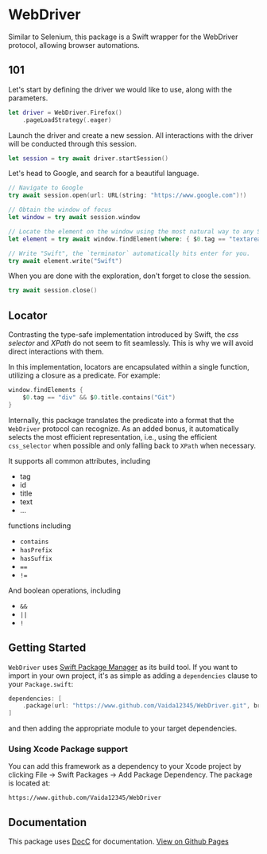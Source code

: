 # WebDriver

Similar to Selenium, this package is a Swift wrapper for the WebDriver protocol, allowing browser automations.


## 101

Let's start by defining the driver we would like to use, along with the parameters.

```swift
let driver = WebDriver.Firefox()
    .pageLoadStrategy(.eager)
```

Launch the driver and create a new session. All interactions with the driver will be conducted through this session.

```swift
let session = try await driver.startSession()
```

Let's head to Google, and search for a beautiful language.
```swift
// Navigate to Google
try await session.open(url: URL(string: "https://www.google.com")!)

// Obtain the window of focus
let window = try await session.window

// Locate the element on the window using the most natural way to any Swift developer.
let element = try await window.findElement(where: { $0.tag == "textarea" && $0.title == "Search" })

// Write "Swift", the `terminator` automatically hits enter for you.
try await element.write("Swift")
```

When you are done with the exploration, don't forget to close the session.
```swift
try await session.close()
```

## Locator

Contrasting the type-safe implementation introduced by Swift, the *css selector* and *XPath* do not seem to fit seamlessly. This is why we will avoid direct interactions with them.

In this implementation, locators are encapsulated within a single function, utilizing a closure as a predicate. For example:
```swift
window.findElements {
    $0.tag == "div" && $0.title.contains("Git")
}
```
Internally, this package translates the predicate into a format that the `WebDriver` protocol can recognize. As an added bonus, it automatically selects the most efficient representation, i.e., using the efficient `css_selector` when possible and only falling back to `XPath` when necessary.

It supports all common attributes, including
- tag
- id
- title
- text
- ...

functions including
- `contains`
- `hasPrefix`
- `hasSuffix`
- `==`
- `!=`

And boolean operations, including
- `&&`
- `||`
- `!`


## Getting Started

`WebDriver` uses [Swift Package Manager](https://www.swift.org/documentation/package-manager/) as its build tool. If you want to import in your own project, it's as simple as adding a `dependencies` clause to your `Package.swift`:
```swift
dependencies: [
    .package(url: "https://www.github.com/Vaida12345/WebDriver.git", branch: "main")
]
```
and then adding the appropriate module to your target dependencies.

### Using Xcode Package support

You can add this framework as a dependency to your Xcode project by clicking File -> Swift Packages -> Add Package Dependency. The package is located at:
```
https://www.github.com/Vaida12345/WebDriver
```


## Documentation

This package uses [DocC](https://www.swift.org/documentation/docc/) for documentation. [View on Github Pages](https://vaida12345.github.io/WebDriver/documentation/webdriver/)
